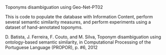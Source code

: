 

Toponyms disambiguation using Geo-Net-PT02

This is code to populate the database with Information Content, perform several semantic similarity measures, and perform experiments using a dataset of hand-annotated toponyms.

D. Batista, J. Ferreira, F. Couto, and M. Silva, Toponym disambiguation using ontology-based semantic similarity, in Computational Processing of the Portuguese Language (PROPOR), p. #6, 2012
